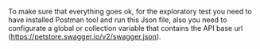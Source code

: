 To make sure that everything goes ok, for the exploratory test you need to have installed Postman tool and run this Json file, also you need to configurate a global or collection variable that contains the API base url (https://petstore.swagger.io/v2/swagger.json).
